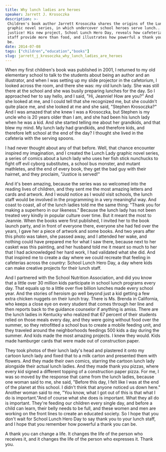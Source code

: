 ```yaml
---
title: Why lunch ladies are heroes
speaker: Jarrett J. Krosoczka
description: >-
 Children's book author Jarrett Krosoczka shares the origins of the Lunch Lady
 graphic novel series, in which undercover school heroes serve lunch...and
 justice! His new project, School Lunch Hero Day, reveals how cafeteria lunch
 staff provide more than food, and illustrates how powerful a thank you can
 be.
date: 2014-07-08
tags: ["children","education","books"]
slug: jarrett_j_krosoczka_why_lunch_ladies_are_heroes
---
```


When my first children's book was published in 2001, I returned to my old elementary
school to talk to the students about being an author and an illustrator, and when I was
setting up my slide projector in the cafetorium, I looked across the room, and there she
was: my old lunch lady. She was still there at the school and she was busily preparing
lunches for the day. So I approached her to say hello, and I said, "Hi, Jeannie! How are
you?" And she looked at me, and I could tell that she recognized me, but she couldn't
quite place me, and she looked at me and she said, "Stephen Krosoczka?" And I was amazed
that she knew I was a Krosoczka, but Stephen is my uncle who is 20 years older than I am,
and she had been his lunch lady when he was a kid. And she started telling me about her
grandkids, and that blew my mind. My lunch lady had grandkids, and therefore kids, and
therefore left school at the end of the day? I thought she lived in the cafeteria with the
serving spoons.

I had never thought about any of that before. Well, that chance encounter inspired my
imagination, and I created the Lunch Lady graphic novel series, a series of comics about a
lunch lady who uses her fish stick nunchucks to fight off evil cyborg substitutes, a
school bus monster, and mutant mathletes, and the end of every book, they get the bad guy
with their hairnet, and they proclaim, "Justice is served!"

And it's been amazing, because the series was so welcomed into the reading lives of
children, and they sent me the most amazing letters and cards and artwork. And I would
notice as I would visit schools, the lunch staff would be involved in the programming in a
very meaningful way. And coast to coast, all of the lunch ladies told me the same thing:
"Thank you for making a superhero in our likeness." Because the lunch lady has not been
treated very kindly in popular culture over time. But it meant the most to Jeannie. When
the books were first published, I invited her to the book launch party, and in front of
everyone there, everyone she had fed over the years, I gave her a piece of artwork and
some books. And two years after this photo was taken, she passed away, and I attended her
wake, and nothing could have prepared me for what I saw there, because next to her casket
was this painting, and her husband told me it meant so much to her that I had acknowledged
her hard work, I had validated what she did. And that inspired me to create a day where we
could recreate that feeling in cafeterias across the country: School Lunch Hero Day, a day
where kids can make creative projects for their lunch staff.

And I partnered with the School Nutrition Association, and did you know that a little over
30 million kids participate in school lunch programs every day. That equals up to a little
over five billion lunches made every school year. And the stories of heroism go well beyond
just a kid getting a few extra chicken nuggets on their lunch tray. There is Ms. Brenda in
California, who keeps a close eye on every student that comes through her line and then
reports back to the guidance counselor if anything is amiss. There are the lunch ladies in
Kentucky who realized that 67 percent of their students relied on those meals every day,
and they were going without food over the summer, so they retrofitted a school bus to
create a mobile feeding unit, and they traveled around the neighborhoods feedings 500 kids
a day during the summer. And kids made the most amazing projects. I knew they would. Kids
made hamburger cards that were made out of construction paper.

They took photos of their lunch lady's head and plastered it onto my cartoon lunch lady
and fixed that to a milk carton and presented them with flowers. And they made their own
comics, starring the cartoon lunch lady alongside their actual lunch ladies. And they made
thank you pizzas, where every kid signed a different topping of a construction paper
pizza. For me, I was so moved by the response that came from the lunch ladies, because one
woman said to me, she said, "Before this day, I felt like I was at the end of the planet
at this school. I didn't think that anyone noticed us down here." Another woman said to
me, "You know, what I got out of this is that what I do is important."And of course what
she does is important. What they all do is important. They're feeding our children every
single day, and before a child can learn, their belly needs to be full, and these women
and men are working on the front lines to create an educated society. So I hope that you
don't wait for School Lunch Hero Day to say thank you to your lunch staff, and I hope that
you remember how powerful a thank you can be.

A thank you can change a life. It changes the life of the person who receives it, and it
changes the life of the person who expresses it. Thank you.

<!--
ad_duration=3.33
comment_count=81
event="TED@NYC"
external_start_time=0
has_talk_citation=0
intro_duration=11.82
is_subtitle_required="False"
is_talk_featured="True"
language="en"
language_swap="False"
native_language="en"
number_of_related_talks=6
number_of_speakers=1
number_of_subtitled_videos=31
number_of_tags=3
number_of_talk_download_languages=31
number_of_talk_more_resources=2
number_of_talk_recommendations=0
number_of_talks_take_actions=0
post_ad_duration=0.83
published_timestamp="2014-08-20 15:07:56"
recording_date="2014-07-08"
speaker_description="Author/illustrator"
speaker_is_published=1
speaker_name="Jarrett J. Krosoczka"
talk_name="Why lunch ladies are heroes"
talks_tags=["children","education","books"]
talks_take_action=[]
url_audio="https://download.ted.com/talks/JarrettKrosoczka_2014S.mp3?apikey=acme-roadrunner"
url_photo_speaker="https://pe.tedcdn.com/images/ted/71af702cc20e466693e34139c94777b416cea4e8_254x191.jpg"
url_photo_talk="https://pe.tedcdn.com/images/ted/437873218a4d876528f0da85cc12309f9c66c271_2400x1800.jpg"
url_webpage="https://www.ted.com/talks/jarrett_j_krosoczka_why_lunch_ladies_are_heroes"
video_type_name="TED Stage Talk"
-->